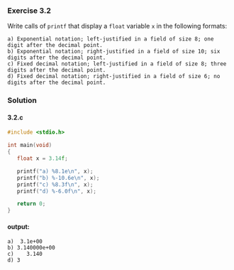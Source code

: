 ### Exercise 3.2
Write calls of `printf` that display a `float` variable `x` in the following formats:
```
a) Exponential notation; left-justified in a field of size 8; one digit after the decimal point.
b) Exponential notation; right-justified in a field of size 10; six digits after the decimal point.
c) Fixed decimal notation; left-justified in a field of size 8; three digits after the decimal point.
d) Fixed decimal notation; right-justified in a field of size 6; no digits after the decimal point.
```
### Solution
#### 3.2.c
```c
#include <stdio.h>

int main(void)
{
   float x = 3.14f;

   printf("a) %8.1e\n", x);
   printf("b) %-10.6e\n", x);
   printf("c) %8.3f\n", x);
   printf("d) %-6.0f\n", x);

   return 0;
}
```
#### output:
```
a)  3.1e+00
b) 3.140000e+00
c)    3.140
d) 3
```
